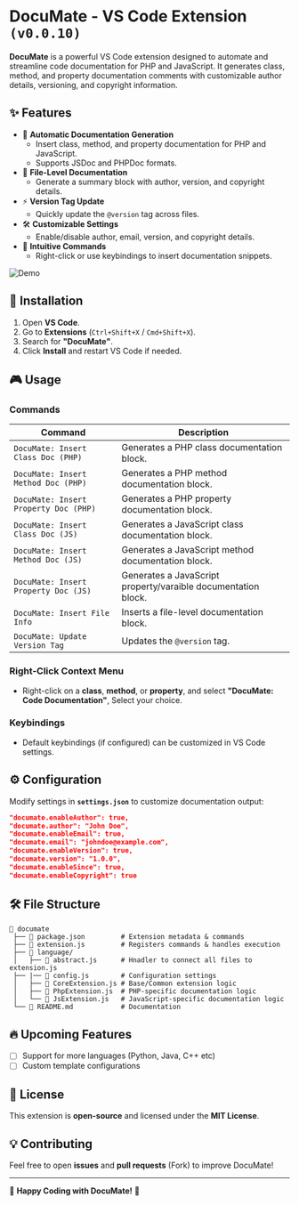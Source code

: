 # DocuMate - VS Code Extension `(v0.0.10)`

**DocuMate** is a powerful VS Code extension designed to automate and streamline code documentation for PHP and JavaScript. It generates class, method, and property documentation comments with customizable author details, versioning, and copyright information.

## ✨ Features

- 📌 **Automatic Documentation Generation**
  - Insert class, method, and property documentation for PHP and JavaScript.
  - Supports JSDoc and PHPDoc formats.
- 🎯 **File-Level Documentation**
  - Generate a summary block with author, version, and copyright details.
- ⚡ **Version Tag Update**
  - Quickly update the `@version` tag across files.
- 🛠️ **Customizable Settings**
  - Enable/disable author, email, version, and copyright details.
- 🚀 **Intuitive Commands**
  - Right-click or use keybindings to insert documentation snippets.

![Demo](media/demo.gif)


## 💌 Installation

1. Open **VS Code**.
2. Go to **Extensions** (`Ctrl+Shift+X` / `Cmd+Shift+X`).
3. Search for **"DocuMate"**.
4. Click **Install** and restart VS Code if needed.

## 🎮 Usage

### **Commands**
| Command | Description |
|---------|-------------|
| `DocuMate: Insert Class Doc (PHP)` | Generates a PHP class documentation block. |
| `DocuMate: Insert Method Doc (PHP)` | Generates a PHP method documentation block. |
| `DocuMate: Insert Property Doc (PHP)` | Generates a PHP property documentation block. |
| `DocuMate: Insert Class Doc (JS)` | Generates a JavaScript class documentation block. |
| `DocuMate: Insert Method Doc (JS)` | Generates a JavaScript method documentation block. |
| `DocuMate: Insert Property Doc (JS)` | Generates a JavaScript property/varaible documentation block. |
| `DocuMate: Insert File Info` | Inserts a file-level documentation block. |
| `DocuMate: Update Version Tag` | Updates the `@version` tag. |

### **Right-Click Context Menu**
- Right-click on a **class**, **method**, or **property**, and select **"DocuMate: Code Documentation"**, Select your choice.

### **Keybindings**
- Default keybindings (if configured) can be customized in VS Code settings.

## ⚙️ Configuration

Modify settings in **`settings.json`** to customize documentation output:

```json
"documate.enableAuthor": true,
"documate.author": "John Doe",
"documate.enableEmail": true,
"documate.email": "johndoe@example.com",
"documate.enableVersion": true,
"documate.version": "1.0.0",
"documate.enableSince": true,
"documate.enableCopyright": true
```

## 🛠️ File Structure

```
📂 documate
 ├── 📝 package.json         # Extension metadata & commands
 ├── 📝 extension.js         # Registers commands & handles execution
 ├── 📂 language/
 │   ├── 📝 abstract.js      # Hnadler to connect all files to extension.js
 ├── |── 📝 config.js        # Configuration settings
 │   ├── 📝 CoreExtension.js # Base/Common extension logic
 │   ├── 📝 PhpExtension.js  # PHP-specific documentation logic
 │   └── 📝 JsExtension.js   # JavaScript-specific documentation logic
 └── 📝 README.md            # Documentation
```

## 🔥 Upcoming Features
- [ ] Support for more languages (Python, Java, C++ etc)
- [ ] Custom template configurations

## 📝 License
This extension is **open-source** and licensed under the **MIT License**.

## 💡 Contributing
Feel free to open **issues** and **pull requests** (Fork) to improve DocuMate!

---

🚀 **Happy Coding with DocuMate!** 🚀